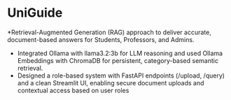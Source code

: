 # UniGuide
*Retrieval-Augmented Generation (RAG) approach to deliver accurate, document-based answers for Students,
Professors, and Admins.
* Integrated Ollama with llama3.2:3b for LLM reasoning and used Ollama Embeddings with ChromaDB for
persistent, category-based semantic retrieval.
* Designed a role-based system with FastAPI endpoints (/upload, /query) and a clean Streamlit UI, enabling secure
document uploads and contextual access based on user roles
